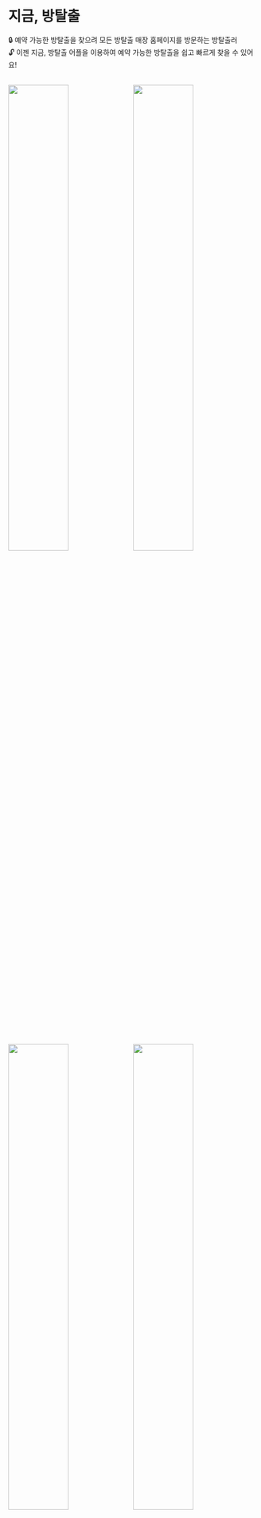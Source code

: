 # 지금, 방탈출
:lock: 예약 가능한 방탈출을 찾으려 모든 방탈출 매장 홈페이지를 방문하는 방탈출러 <br/>
:unlock: 이젠 지금, 방탈출 어플을 이용하여 예약 가능한 방탈출을 쉽고 빠르게 찾을 수 있어요!

<br/>

<div>
    	<img src="https://user-images.githubusercontent.com/49519059/221346839-59c489f5-b370-464c-86d0-4d786b9229cf.png" width="49%">
    	<img src="https://user-images.githubusercontent.com/49519059/221346843-871ccf36-2957-439c-bc33-4f5aabb9771d.png" width="49%">
</div>
<br/>
<div>
	<img src="https://user-images.githubusercontent.com/49519059/221346844-713e42fd-684b-4ae3-9879-1d7555467304.png" width="49%">
	<img src="https://user-images.githubusercontent.com/49519059/221346845-35046fe9-0f4b-4f3e-ba45-9c10dcb8ba19.png" width="49%">
</div>
<br/>

## 설치 방법
Android : https://play.google.com/store/apps/details?id=com.now_escape.now_escape&pli=1 <br/>
ios : https://apps.apple.com/kr/app/%EC%A7%80%EA%B8%88-%EB%B0%A9%ED%83%88%EC%B6%9C/id6445975673

<br/>

## 업데이트 내역
- 0.1.0 : Android, ios 출시
	
<br/>

## Contact
:email: rooproop1111@naver.com
